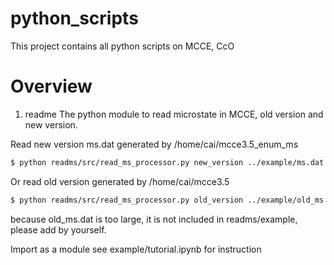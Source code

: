 # python_scripts
This project contains all python scripts on MCCE, CcO

# Overview
1. readme
The python module to read microstate in MCCE, old version and new version.

Read new version ms.dat generated by /home/cai/mcce3.5_enum_ms
```bash
$ python readms/src/read_ms_processor.py new_version ../example/ms.dat
```
Or read old version generated by /home/cai/mcce3.5
```bash
$ python readms/src/read_ms_processor.py old_version ../example/old_ms.dat
```
because old_ms.dat is too large, it is not included in readms/example, please add by yourself.

Import as a module
see example/tutorial.ipynb for instruction
